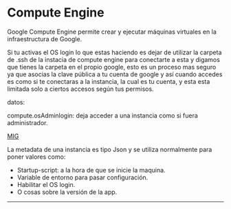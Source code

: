 # Compute Engine

Google Compute Engine permite crear y ejecutar máquinas virtuales en la infraestructura de Google. 

Si tu activas el OS login lo que estas haciendo es dejar de utilizar la carpeta de .ssh de la instacia de compute engine para conectarte a esta y digamos que tienes la carpeta en el propio google, esto es un proceso mas seguro ya que asocias la clave pública a tu cuenta de google y así cuando accedes es como si te conectaras a la instancia, la cual es tu cuenta, y esta esta limitada solo a ciertos accesos según tus permisos.

datos:

compute.osAdminlogin: deja acceder a una instancia como si fuera administrador.

[MIG](Compute%20Engine%2028b5bd7c861081dea9a4c92056ce99be/MIG%2028b5bd7c8610817ebbb9f767d3b4aeb7.md)

La metadata de una instancia es tipo Json y se utiliza normalmente para poner valores como:

- Startup-script: a la hora de que se inicie la maquina.
- Variable de entorno para pasar configuración.
- Habilitar el OS login.
- O cosas sobre la versión de la app.

---